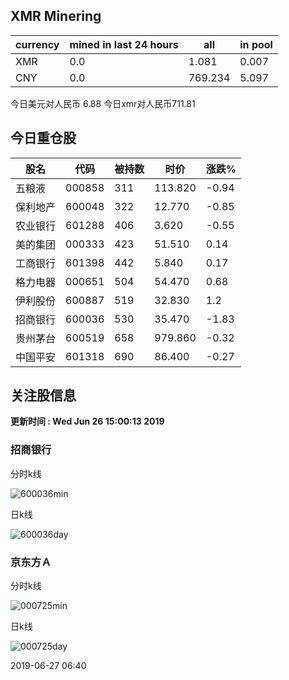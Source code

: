 ## XMR Minering

|currency|mined in last 24 hours|all|in pool|
|---|---|---|---|
|XMR|0.0|1.081|0.007|
|CNY|0.0|769.234|5.097|

今日美元对人民币 6.88	今日xmr对人民币711.81


## 今日重仓股 

|股名|代码|被持数|时价|涨跌%|
|---|---|---|---|---|
|五粮液|000858|311|113.820|-0.94|
|保利地产|600048|322|12.770|-0.85|
|农业银行|601288|406|3.620|-0.55|
|美的集团|000333|423|51.510|0.14|
|工商银行|601398|442|5.840|0.17|
|格力电器|000651|504|54.470|0.68|
|伊利股份|600887|519|32.830|1.2|
|招商银行|600036|530|35.470|-1.83|
|贵州茅台|600519|658|979.860|-0.32|
|中国平安|601318|690|86.400|-0.27|

## 关注股信息
**更新时间 : Wed Jun 26 15:00:13 2019**
### 招商银行 
分时k线

![600036min](http://image.sinajs.cn/newchart/min/n/sh600036.gif)

日k线

![600036day](http://image.sinajs.cn/newchart/daily/n/sh600036.gif)

### 京东方Ａ 
分时k线

![000725min](http://image.sinajs.cn/newchart/min/n/sz000725.gif)

日k线

![000725day](http://image.sinajs.cn/newchart/daily/n/sz000725.gif)

2019-06-27 06:40